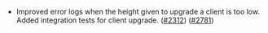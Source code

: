 - Improved error logs when the height given to upgrade a client
  is too low.
  Added integration tests for client upgrade.
  ([#2312](https://github.com/informalsystems/ibc-rs/issues/2312))
  ([#2781](https://github.com/soohoio/hermes/issues/2781))